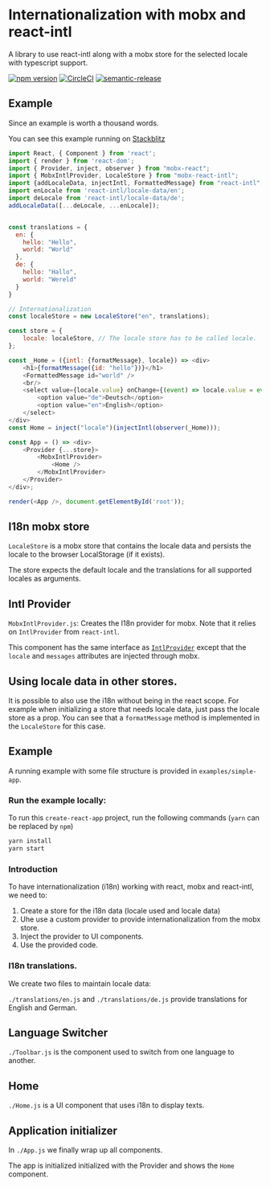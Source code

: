 # Internationalization with mobx and react-intl

A library to use react-intl along with a mobx store for the selected locale with typescript support.   

[![npm version](https://badge.fury.io/js/mobx-react-intl.svg)](https://badge.fury.io/js/mobx-react-intl) 
[![CircleCI](https://circleci.com/gh/Sqooba/mobx-react-intl.svg?style=svg)](https://circleci.com/gh/Sqooba/mobx-react-intl)
[![semantic-release](https://img.shields.io/badge/%20%20%F0%9F%93%A6%F0%9F%9A%80-semantic--release-e10079.svg)](https://github.com/semantic-release/semantic-release)

## Example

Since an example is worth a thousand words. 

You can see this example running on [Stackblitz](https://stackblitz.com/edit/react-kmgtt3)

```javascript
import React, { Component } from 'react';
import { render } from 'react-dom';
import { Provider, inject, observer } from "mobx-react"; 
import { MobxIntlProvider, LocaleStore } from "mobx-react-intl"; 
import {addLocaleData, injectIntl, FormattedMessage} from "react-intl";
import enLocale from 'react-intl/locale-data/en';
import deLocale from 'react-intl/locale-data/de';
addLocaleData([...deLocale, ...enLocale]);


const translations = {
  en: {
    hello: "Hello", 
    world: "World"
  }, 
  de: {
    hello: "Hallo", 
    world: "Wereld"
  }
}

// Internationalization
const localeStore = new LocaleStore("en", translations);

const store = {
    locale: localeStore, // The locale store has to be called locale. 
};

const _Home = ({intl: {formatMessage}, locale}) => <div>
    <h1>{formatMessage({id: "hello"})}</h1>
    <FormattedMessage id="world" />
    <br/>
    <select value={locale.value} onChange={(event) => locale.value = event.target.value}>
        <option value="de">Deutsch</option>
        <option value="en">English</option>
    </select>
</div>
const Home = inject("locale")(injectIntl(observer(_Home)));

const App = () => <div>
    <Provider {...store}> 
        <MobxIntlProvider>
            <Home />
        </MobxIntlProvider>
    </Provider>
</div>;

render(<App />, document.getElementById('root'));
```


## I18n mobx store

`LocaleStore` is a mobx store that contains the locale data and persists the 
locale to the browser LocalStorage (if it exists). 

The store expects the default locale and the translations for all supported locales as arguments.

## Intl Provider

`MobxIntlProvider.js`: Creates the I18n provider for mobx. Note that it relies on `IntlProvider` from `react-intl`. 

This component has the same interface as [`IntlProvider`](https://github.com/yahoo/react-intl/wiki/Components#intlprovider) 
except that the `locale` and `messages` attributes are injected through mobx.  

## Using locale data in other stores.

It is possible to also use the i18n without being in the react scope. For example when initializing a 
store that needs locale data, just pass the locale store as a prop. You can see that a `formatMessage` method 
is implemented in the `LocaleStore` for this case. 

## Example

A running example with some file structure is provided in `examples/simple-app`. 

### Run the example locally: 
To run this `create-react-app` project, run the following commands (`yarn` can be replaced by `npm`)

```bash
yarn install 
yarn start
```

### Introduction

To have internationalization (i18n) working with react, mobx and react-intl, 
we need to: 

1. Create a store for the i18n data (locale used and locale data)
2. Uhe use a custom provider to provide internationalization from the mobx store. 
3. Inject the provider to UI components.
4. Use the provided code. 

### I18n translations.

We create two files to maintain locale data: 

`./translations/en.js` and `./translations/de.js` provide translations for English and German. 


## Language Switcher

`./Toolbar.js` is the component used to switch from one language to another. 

## Home

`./Home.js` is a UI component that uses i18n to display texts. 


## Application initializer 

In `./App.js` we finally wrap up all components. 

The app is initialized initialized with the Provider and shows the `Home` component. 

